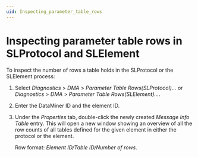 ```yaml
---
uid: Inspecting_parameter_table_rows
---
```


# Inspecting parameter table rows in SLProtocol and SLElement

To inspect the number of rows a table holds in the SLProtocol or the SLElement process:

1. Select *Diagnostics* > *DMA* > *Parameter Table Rows(SLProtocol)…* or *Diagnostics* > *DMA* > *Parameter Table Rows(SLElement)…*.

1. Enter the DataMiner ID and the element ID.

1. Under the *Properties* tab, double-click the newly created *Message Info Table* entry. This will open a new window showing an overview of all the row counts of all tables defined for the given element in either the protocol or the element.

    Row format: *Element ID/Table ID/Number of rows*.
